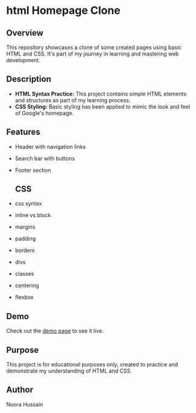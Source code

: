 # html Homepage Clone

## Overview
This repository showcases a clone of some created pages using basic HTML and CSS. It's part of my journey in learning and mastering web development.

## Description
- **HTML Syntax Practice:** This project contains simple HTML elements and structures as part of my learning process.
- **CSS Styling:** Basic styling has been applied to mimic the look and feel of Google's homepage.

## Features
- Header with navigation links
- Search bar with buttons
- Footer section

  ## CSS
- css syntax
- inline vs block
- margins
- padding
- borders
- divs
- classes
- centering
- flexbox

## Demo
Check out the [demo page](file:///Users/noorahussain/Desktop/google.html) to see it live.

## Purpose
This project is for educational purposes only, created to practice and demonstrate my understanding of HTML and CSS.

## Author
Noora Hussain
